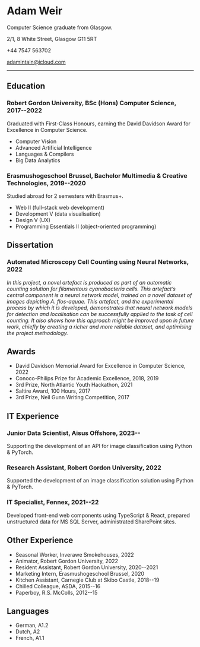 # Adam Weir

Computer Science graduate from Glasgow.

2/1, 8 White Street, Glasgow G11 5RT

+44 7547 563702

<adamintain@icloud.com>

---


## Education

### Robert Gordon University, BSc (Hons) Computer Science, 2017--2022

Graduated with First-Class Honours, earning the David Davidson Award for Excellence in Computer Science.

- Computer Vision
- Advanced Artificial Intelligence
- Languages & Compilers
- Big Data Analytics

### Erasmushogeschool Brussel, Bachelor Multimedia & Creative Technologies, 2019--2020

Studied abroad for 2 semesters with Erasmus+.

- Web II (full-stack web development)
- Development V (data visualisation)
- Design V (UX)
- Programming Essentials II (object-oriented programming)

## Dissertation

### Automated Microscopy Cell Counting using Neural Networks, 2022

*In this project, a novel artefact is produced as part of an automatic counting solution for filamentous cyanobacteria cells. This artefact’s central component is a neural network model, trained on a novel dataset of images depicting A. flos-aquae. This artefact, and the experimental process by which it is developed, demonstrates that neural network models for detection and localisation can be successfully applied to the task of cell counting. It also shows how this approach might be improved upon in future work, chiefly by creating a richer and more reliable dataset, and optimising the project methodology.*

## Awards

- David Davidson Memorial Award for Excellence in Computer Science, 2022
- Conoco-Philips Prize for Academic Excellence, 2018, 2019
- 3rd Prize, North Atlantic Youth Hackathon, 2021
- Saltire Award, 100 Hours, 2017
- 3rd Prize, Neil Gunn Writing Competition, 2017

## IT Experience

### Junior Data Scientist, Aisus Offshore, 2023--

Supporting the development of an API for image classification using Python & PyTorch.

### Research Assistant, Robert Gordon University, 2022

Supported the development of an image classification solution using Python & PyTorch.

### IT Specialist, Fennex, 2021--22

Developed front-end web components using TypeScript & React, prepared unstructured data for MS SQL Server, administrated SharePoint sites.

## Other Experience

- Seasonal Worker, Inverawe Smokehouses, 2022
- Animator, Robert Gordon University, 2022
- Resident Assistant, Robert Gordon University, 2020--2021
- Marketing Intern, Erasmushogeschool Brussel, 2020
- Kitchen Assistant, Carnegie Club at Skibo Castle, 2018--19
- Chilled Colleague, ASDA, 2015--16
- Paperboy, R.S. McColls, 2012--15

## Languages

- German, A1.2
- Dutch, A2
- French, A1.1
